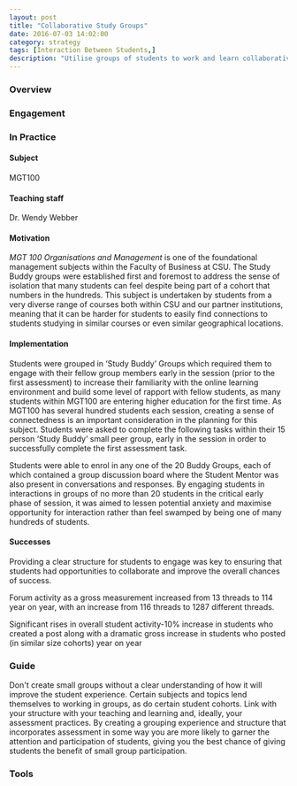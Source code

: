 ```yaml
---
layout: post
title: "Collaborative Study Groups"
date: 2016-07-03 14:02:00
category: strategy
tags: [Interaction Between Students,] 
description: "Utilise groups of students to work and learn collaboratively"
---
```


### Overview

### Engagement

### In Practice

#### Subject
MGT100

#### Teaching staff 
Dr. Wendy Webber 

#### Motivation
*MGT 100 Organisations and Management* is one of the foundational management subjects within the Faculty of Business at CSU. The Study Buddy groups were established first and foremost to address the sense of isolation that many students can feel despite being part of a cohort that numbers in the hundreds. This subject is undertaken by students from a very diverse range of courses both within CSU and our partner institutions, meaning that it can be harder for students to easily find connections to students studying in similar courses or even similar geographical locations. 

#### Implementation
Students were grouped in ‘Study Buddy’ Groups which required them to engage with their fellow group members early in the session (prior to the first assessment) to increase their familiarity with the online learning environment and build some level of rapport with fellow students, as many students within MGT100 are entering higher education for the first time. As MGT100 has several hundred students each session, creating a sense of connectedness is an important consideration in the planning for this subject. Students were asked to complete the following tasks within their 15 person ‘Study Buddy’ small peer group, early in the session in order to successfully complete the first assessment task.

Students were able to enrol in any one of the 20 Buddy Groups, each of which contained a group discussion board where the Student Mentor was also present in conversations and responses. By engaging students in interactions in groups of no more than 20 students in the critical early phase of session, it was aimed to lessen potential anxiety and maximise opportunity for interaction rather than feel swamped by being one of many hundreds of students. 

#### Successes
Providing a clear structure for students to engage was key to ensuring that students had opportunities to collaborate and improve the overall chances of success. 

Forum activity as a gross measurement increased from 13 threads to 114 year on year, with an increase from 116 threads to 1287 different threads. 

Significant rises in overall student activity-10% increase in students who created a post along with a dramatic gross increase in students who posted (in similar size cohorts) year on year

### Guide
Don't create small groups without a clear understanding of how it will improve the student experience. Certain subjects and topics lend themselves to working in groups, as do certain student cohorts. Link with your structure with your teaching and learning and, ideally, your assessment practices. By creating a grouping experience and structure that incorporates assessment in some way you are more likely to garner the attention and participation of students, giving you the best chance of giving students the benefit of small group participation.

### Tools